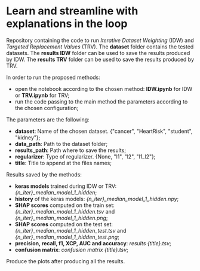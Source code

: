 # Learn and streamline with explanations in the loop
Repository containing the code to run *Iterative Dataset Weighting* (IDW) and *Targeted Replacement Values* (TRV).
The **dataset** folder contains the tested datasets.
The **results IDW** folder can be used to save the results produced by IDW.
The **results TRV** folder can be used to save the results produced by TRV.

In order to run the proposed methods:
- open the notebook according to the chosen method: **IDW.ipynb** for IDW or **TRV.ipynb** for TRV;
- run the code passing to the main method the parameters according to the chosen configuration;

The parameters are the following:
- **dataset**: Name of the chosen dataset. {"cancer", "HeartRisk", "student", "kidney"};
- **data_path**: Path to the dataset folder;
- **results_path**: Path where to save the results;
- **regularizer**: Type of regularizer. {None, "l1", "l2", "l1_l2"};
- **title**: Title to append at the files names;

Results saved by the methods:
- **keras models** trained during IDW or TRV: *{n_iter}_median_model_1_hidden*;
- **history** of the keras models: *{n_iter}_median_model_1_hidden.npy*;
- **SHAP scores** computed on the train set: *{n_iter}_median_model_1_hidden.tsv* and *{n_iter}_median_model_1_hidden.png*;
- **SHAP scores** computed on the test set: *{n_iter}_median_model_1_hidden_test.tsv* and *{n_iter}_median_model_1_hidden_test.png*;
- **precision, recall, f1, XCP, AUC and accuracy**: *results {title}.tsv*;
- **confusion matrix**: *confusion matrix {title}.tsv*;

Produce the plots after producing all the results.
